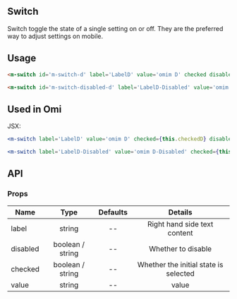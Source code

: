 ## Switch

Switch toggle the state of a single setting on or off. They are the preferred way to adjust settings on mobile.

## Usage

```html
<m-switch id='m-switch-d' label='LabelD' value='omim D' checked disabled></m-switch>

<m-switch id='m-switch-disabled-d' label='LabelD-Disabled' value='omim D-Disabled' checked></m-switch>
```

## Used in Omi

JSX:

```jsx
<m-switch label='LabelD' value='omim D' checked={this.checkedD} disabled={this.disabledD} onChange={this.onChangeD}></m-switch>

<m-switch label='LabelD-Disabled' value='omim D-Disabled' checked={this.checkedDisabledD} onChange={this.onChangeDisabledD}></m-switch>
```

## API

### Props

|  **Name**  | **Type**        | **Defaults**  | **Details**  |
| ------------- |:-------------:|:-----:|:-------------:|
| label | string | -- | Right hand side text content |
| disabled | boolean / string | -- | Whether to disable |
| checked | boolean / string | -- | Whether the initial state is selected |
| value | string | -- | value |
